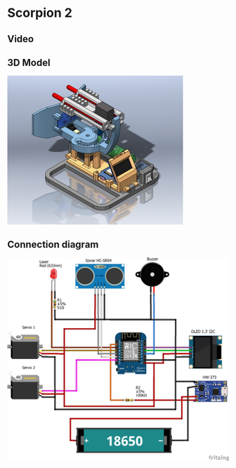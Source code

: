 # Scorpion 2

## Video

## 3D Model

![Scorpion 2](data/sonar.jpg)

## Connection diagram

![Scorpion 2](fritzing/sonar_bb.png)